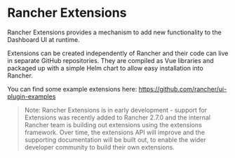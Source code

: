 # Rancher Extensions

Rancher Extensions provides a mechanism to add new functionality to the Dashboard UI at runtime.

Extensions can be created independently of Rancher and their code can live in separate GitHub repositories. They are compiled as Vue libraries and packaged up with a simple Helm chart to allow easy installation into Rancher.

You can find some example extensions here: https://github.com/rancher/ui-plugin-examples

> Note: Rancher Extensions is in early development - support for Extensions was recently added to Rancher 2.7.0 and the internal Rancher team is building out extensions using the extensions framework. Over time, the extensions API will improve and the supporting documentation will be built out, to enable the wider developer community to build their own extensions.
